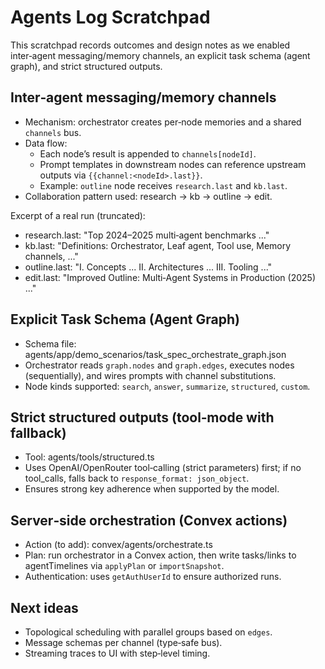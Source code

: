# Agents Log Scratchpad

This scratchpad records outcomes and design notes as we enabled inter‑agent messaging/memory channels, an explicit task schema (agent graph), and strict structured outputs.

## Inter‑agent messaging/memory channels
- Mechanism: orchestrator creates per‑node memories and a shared `channels` bus.
- Data flow:
  - Each node’s result is appended to `channels[nodeId]`.
  - Prompt templates in downstream nodes can reference upstream outputs via `{{channel:<nodeId>.last}}`.
  - Example: `outline` node receives `research.last` and `kb.last`.
- Collaboration pattern used: research → kb → outline → edit.

Excerpt of a real run (truncated):
- research.last: "Top 2024–2025 multi‑agent benchmarks ..."
- kb.last: "Definitions: Orchestrator, Leaf agent, Tool use, Memory channels, ..."
- outline.last: "I. Concepts ... II. Architectures ... III. Tooling ..."
- edit.last: "Improved Outline: Multi‑Agent Systems in Production (2025) ..."

## Explicit Task Schema (Agent Graph)
- Schema file: agents/app/demo_scenarios/task_spec_orchestrate_graph.json
- Orchestrator reads `graph.nodes` and `graph.edges`, executes nodes (sequentially), and wires prompts with channel substitutions.
- Node kinds supported: `search`, `answer`, `summarize`, `structured`, `custom`.

## Strict structured outputs (tool‑mode with fallback)
- Tool: agents/tools/structured.ts
- Uses OpenAI/OpenRouter tool‑calling (strict parameters) first; if no tool_calls, falls back to `response_format: json_object`.
- Ensures strong key adherence when supported by the model.

## Server‑side orchestration (Convex actions)
- Action (to add): convex/agents/orchestrate.ts
- Plan: run orchestrator in a Convex action, then write tasks/links to agentTimelines via `applyPlan` or `importSnapshot`.
- Authentication: uses `getAuthUserId` to ensure authorized runs.

## Next ideas
- Topological scheduling with parallel groups based on `edges`.
- Message schemas per channel (type‑safe bus).
- Streaming traces to UI with step‑level timing.

